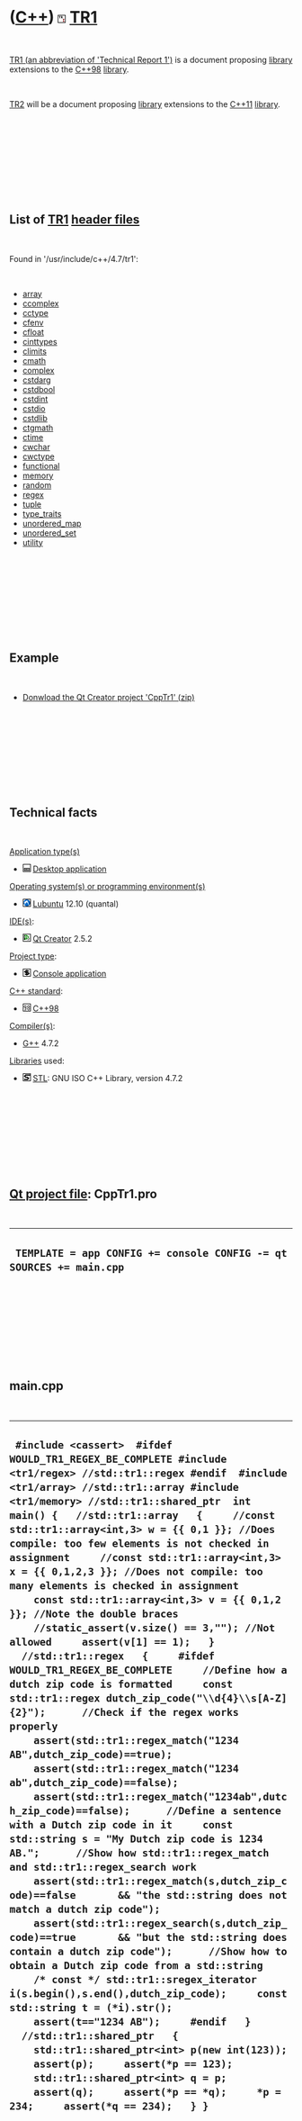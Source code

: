 
 

 

 

 

 

([C++](Cpp.md)) ![TR1](PicCppTr1.png) [TR1](CppTr1.md)
========================================================

 

[TR1 (an abbreviation of 'Technical Report 1')](CppTr1.md) is a
document proposing [library](CppLibrary.md) extensions to the
[C++98](Cpp98.md) [library](CppLibrary.md).

 

[TR2](CppTr2.md) will be a document proposing [library](CppLibrary.md)
extensions to the [C++11](Cpp11.md) [library](CppLibrary.md).

 

 

 

 

 

List of [TR1](CppTr1.md) [header files](CppHeaderFile.md)
-----------------------------------------------------------

 

Found in '/usr/include/c++/4.7/tr1':

 

-   [array](CppArrayH.md)
-   [ccomplex](CppCcomplexH.md)
-   [cctype](CppCctypeH.md)
-   [cfenv](CppCfenvH.md)
-   [cfloat](CppCfloatH.md)
-   [cinttypes](CppCinttypesH.md)
-   [climits](CppClimitsH.md)
-   [cmath](CppCmathH.md)
-   [complex](CppComplexH.md)
-   [cstdarg](CppCstdargH.md)
-   [cstdbool](CppCstdboolH.md)
-   [cstdint](CppCstdintH.md)
-   [cstdio](CppCstdioH.md)
-   [cstdlib](CppCstdlibH.md)
-   [ctgmath](CppCtgmathH.md)
-   [ctime](CppCtimeH.md)
-   [cwchar](CppCwcharH.md)
-   [cwctype](CppCctypeH.md)
-   [functional](CppFunctionalH.md)
-   [memory](CppMemoryH.md)
-   [random](CppRandomH.md)
-   [regex](CppRegexH.md)
-   [tuple](CppTupleH.md)
-   [type\_traits](CppType_traitsH.md)
-   [unordered\_map](CppUnordered_mapH.md)
-   [unordered\_set](CppUnordered_setH.md)
-   [utility](CppUtilityH.md)

 

 

 

 

 

Example
-------

 

-   [Donwload the Qt Creator project 'CppTr1' (zip)](CppTr1.zip)

 

 

 

 

 

Technical facts
---------------

 

[Application type(s)](CppApplication.md)

-   ![Desktop](PicDesktop.png) [Desktop
    application](CppDesktopApplication.md)

[Operating system(s) or programming environment(s)](CppOs.md)

-   ![Lubuntu](PicLubuntu.png) [Lubuntu](CppLubuntu.md) 12.10 (quantal)

[IDE(s)](CppIde.md):

-   ![Qt Creator](PicQtCreator.png) [Qt Creator](CppQtCreator.md) 2.5.2

[Project type](CppQtProjectType.md):

-   ![console](PicConsole.png) [Console
    application](CppConsoleApplication.md)

[C++ standard](CppStandard.md):

-   ![C++98](PicCpp98.png) [C++98](Cpp98.md)

[Compiler(s)](CppCompiler.md):

-   [G++](CppGpp.md) 4.7.2

[Libraries](CppLibrary.md) used:

-   ![STL](PicStl.png) [STL](CppStl.md): GNU ISO C++ Library, version
    4.7.2

 

 

 

 

 

[Qt project file](CppQtProjectFile.md): CppTr1.pro
---------------------------------------------------

 

  ----------------------------------------------------------------------
  ` TEMPLATE = app CONFIG += console CONFIG -= qt SOURCES += main.cpp`
  ----------------------------------------------------------------------

 

 

 

 

 

main.cpp
--------

 

  -----------------------------------------------------------------------------------------------------------------------------------------------------------------------------------------------------------------------------------------------------------------------------------------------------------------------------------------------------------------------------------------------------------------------------------------------------------------------------------------------------------------------------------------------------------------------------------------------------------------------------------------------------------------------------------------------------------------------------------------------------------------------------------------------------------------------------------------------------------------------------------------------------------------------------------------------------------------------------------------------------------------------------------------------------------------------------------------------------------------------------------------------------------------------------------------------------------------------------------------------------------------------------------------------------------------------------------------------------------------------------------------------------------------------------------------------------------------------------------------------------------------------------------------------------------------------------------------------------------------------------------------------------------------------------------------------------------------------------------------------------------------------------------------------------------------------------------------------------------------------------------------------------------------------------------------------------------------------------
  ` #include <cassert>  #ifdef WOULD_TR1_REGEX_BE_COMPLETE #include <tr1/regex> //std::tr1::regex #endif  #include <tr1/array> //std::tr1::array #include <tr1/memory> //std::tr1::shared_ptr  int main() {   //std::tr1::array   {     //const std::tr1::array<int,3> w = {{ 0,1 }}; //Does compile: too few elements is not checked in assignment     //const std::tr1::array<int,3> x = {{ 0,1,2,3 }}; //Does not compile: too many elements is checked in assignment     const std::tr1::array<int,3> v = {{ 0,1,2 }}; //Note the double braces     //static_assert(v.size() == 3,""); //Not allowed     assert(v[1] == 1);   }   //std::tr1::regex   {     #ifdef WOULD_TR1_REGEX_BE_COMPLETE     //Define how a dutch zip code is formatted     const std::tr1::regex dutch_zip_code("\\d{4}\\s[A-Z]{2}");      //Check if the regex works properly     assert(std::tr1::regex_match("1234 AB",dutch_zip_code)==true);     assert(std::tr1::regex_match("1234 ab",dutch_zip_code)==false);     assert(std::tr1::regex_match("1234ab",dutch_zip_code)==false);      //Define a sentence with a Dutch zip code in it     const std::string s = "My Dutch zip code is 1234 AB.";      //Show how std::tr1::regex_match and std::tr1::regex_search work     assert(std::tr1::regex_match(s,dutch_zip_code)==false       && "the std::string does not match a dutch zip code");     assert(std::tr1::regex_search(s,dutch_zip_code)==true       && "but the std::string does contain a dutch zip code");      //Show how to obtain a Dutch zip code from a std::string     /* const */ std::tr1::sregex_iterator i(s.begin(),s.end(),dutch_zip_code);     const std::string t = (*i).str();     assert(t=="1234 AB");     #endif   }   //std::tr1::shared_ptr   {     std::tr1::shared_ptr<int> p(new int(123));     assert(p);     assert(*p == 123);     std::tr1::shared_ptr<int> q = p;     assert(q);     assert(*p == *q);     *p = 234;     assert(*q == 234);   } }`
  -----------------------------------------------------------------------------------------------------------------------------------------------------------------------------------------------------------------------------------------------------------------------------------------------------------------------------------------------------------------------------------------------------------------------------------------------------------------------------------------------------------------------------------------------------------------------------------------------------------------------------------------------------------------------------------------------------------------------------------------------------------------------------------------------------------------------------------------------------------------------------------------------------------------------------------------------------------------------------------------------------------------------------------------------------------------------------------------------------------------------------------------------------------------------------------------------------------------------------------------------------------------------------------------------------------------------------------------------------------------------------------------------------------------------------------------------------------------------------------------------------------------------------------------------------------------------------------------------------------------------------------------------------------------------------------------------------------------------------------------------------------------------------------------------------------------------------------------------------------------------------------------------------------------------------------------------------------------------------

 

 

 

 

 

External links
--------------

 

-   [Wikipedia page about
    TR1](http://en.wikipedia.org/wiki/C%2B%2B_Technical_Report_1)

 

 

 

 

 

 

